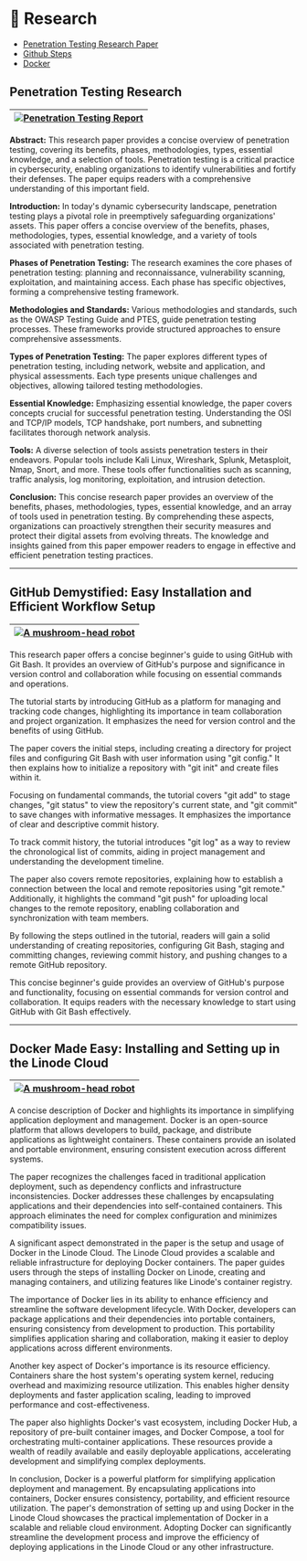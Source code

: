 
# 📖 Research

 - [Penetration Testing Research Paper](https://drive.google.com/file/d/1rLXOe8AOHbMTvmWsyNy2t2PijXosd1w8/view?usp=sharing)
 - [Github Steps](https://drive.google.com/file/d/1RtANDNXwEHBl9lyTQGnSL2bbFN2T2exH/view?usp=sharing)
 - [Docker](https://drive.google.com/file/d/1FWGcf0IipXCIW15llKk9ZZyIMySjde5C/view?usp=share_link)


## Penetration Testing Research 

| [![Penetration Testing Report](https://drive.google.com/uc?export=view&id=10FouwNPct-Rv80WdmlKDnzcorZ8iwdeL)](https://drive.google.com/file/d/1rLXOe8AOHbMTvmWsyNy2t2PijXosd1w8/view?usp=sharing) |
| ------------------------------- |


**Abstract:**
This research paper provides a concise overview of penetration testing, covering its benefits, phases, methodologies, types, essential knowledge, and a selection of tools. Penetration testing is a critical practice in cybersecurity, enabling organizations to identify vulnerabilities and fortify their defenses. The paper equips readers with a comprehensive understanding of this important field.

**Introduction:**
In today's dynamic cybersecurity landscape, penetration testing plays a pivotal role in preemptively safeguarding organizations' assets. This paper offers a concise overview of the benefits, phases, methodologies, types, essential knowledge, and a variety of tools associated with penetration testing.

**Phases of Penetration Testing:**
The research examines the core phases of penetration testing: planning and reconnaissance, vulnerability scanning, exploitation, and maintaining access. Each phase has specific objectives, forming a comprehensive testing framework.

**Methodologies and Standards:**
Various methodologies and standards, such as the OWASP Testing Guide and PTES, guide penetration testing processes. These frameworks provide structured approaches to ensure comprehensive assessments.

**Types of Penetration Testing:**
The paper explores different types of penetration testing, including network, website and application, and physical assessments. Each type presents unique challenges and objectives, allowing tailored testing methodologies.

**Essential Knowledge:**
Emphasizing essential knowledge, the paper covers concepts crucial for successful penetration testing. Understanding the OSI and TCP/IP models, TCP handshake, port numbers, and subnetting facilitates thorough network analysis.

**Tools:**
A diverse selection of tools assists penetration testers in their endeavors. Popular tools include Kali Linux, Wireshark, Splunk, Metasploit, Nmap, Snort, and more. These tools offer functionalities such as scanning, traffic analysis, log monitoring, exploitation, and intrusion detection.

**Conclusion:**
This concise research paper provides an overview of the benefits, phases, methodologies, types, essential knowledge, and an array of tools used in penetration testing. By comprehending these aspects, organizations can proactively strengthen their security measures and protect their digital assets from evolving threats. The knowledge and insights gained from this paper empower readers to engage in effective and efficient penetration testing practices.

---


## GitHub Demystified: Easy Installation and Efficient Workflow Setup

| [![A mushroom-head robot](https://drive.google.com/uc?export=view&id=1i0fTK0eShcuhxEkE-f11Uz-saZkzZ_Ea)](https://drive.google.com/file/d/1RtANDNXwEHBl9lyTQGnSL2bbFN2T2exH/view?usp=sharing) |
| ------------------------------- |


This research paper offers a concise beginner's guide to using GitHub with Git Bash. It provides an overview of GitHub's purpose and significance in version control and collaboration while focusing on essential commands and operations.

The tutorial starts by introducing GitHub as a platform for managing and tracking code changes, highlighting its importance in team collaboration and project organization. It emphasizes the need for version control and the benefits of using GitHub.

The paper covers the initial steps, including creating a directory for project files and configuring Git Bash with user information using "git config." It then explains how to initialize a repository with "git init" and create files within it.

Focusing on fundamental commands, the tutorial covers "git add" to stage changes, "git status" to view the repository's current state, and "git commit" to save changes with informative messages. It emphasizes the importance of clear and descriptive commit history.

To track commit history, the tutorial introduces "git log" as a way to review the chronological list of commits, aiding in project management and understanding the development timeline.

The paper also covers remote repositories, explaining how to establish a connection between the local and remote repositories using "git remote." Additionally, it highlights the command "git push" for uploading local changes to the remote repository, enabling collaboration and synchronization with team members.

By following the steps outlined in the tutorial, readers will gain a solid understanding of creating repositories, configuring Git Bash, staging and committing changes, reviewing commit history, and pushing changes to a remote GitHub repository.

This concise beginner's guide provides an overview of GitHub's purpose and functionality, focusing on essential commands for version control and collaboration. It equips readers with the necessary knowledge to start using GitHub with Git Bash effectively.

---

## Docker Made Easy: Installing and Setting up in the Linode Cloud

| [![A mushroom-head robot](https://drive.google.com/uc?export=view&id=1EXdRIwaOy1_kAsP-NOVQzeYNHKQvVA2D)](https://drive.google.com/file/d/1FWGcf0IipXCIW15llKk9ZZyIMySjde5C/view?usp=share_link) |
| ------------------------------- |

A concise description of Docker and highlights its importance in simplifying application deployment and management. Docker is an open-source platform that allows developers to build, package, and distribute applications as lightweight containers. These containers provide an isolated and portable environment, ensuring consistent execution across different systems.

The paper recognizes the challenges faced in traditional application deployment, such as dependency conflicts and infrastructure inconsistencies. Docker addresses these challenges by encapsulating applications and their dependencies into self-contained containers. This approach eliminates the need for complex configuration and minimizes compatibility issues.

A significant aspect demonstrated in the paper is the setup and usage of Docker in the Linode Cloud. The Linode Cloud provides a scalable and reliable infrastructure for deploying Docker containers. The paper guides users through the steps of installing Docker on Linode, creating and managing containers, and utilizing features like Linode's container registry.

The importance of Docker lies in its ability to enhance efficiency and streamline the software development lifecycle. With Docker, developers can package applications and their dependencies into portable containers, ensuring consistency from development to production. This portability simplifies application sharing and collaboration, making it easier to deploy applications across different environments.

Another key aspect of Docker's importance is its resource efficiency. Containers share the host system's operating system kernel, reducing overhead and maximizing resource utilization. This enables higher density deployments and faster application scaling, leading to improved performance and cost-effectiveness.

The paper also highlights Docker's vast ecosystem, including Docker Hub, a repository of pre-built container images, and Docker Compose, a tool for orchestrating multi-container applications. These resources provide a wealth of readily available and easily deployable applications, accelerating development and simplifying complex deployments.

In conclusion, Docker is a powerful platform for simplifying application deployment and management. By encapsulating applications into containers, Docker ensures consistency, portability, and efficient resource utilization. The paper's demonstration of setting up and using Docker in the Linode Cloud showcases the practical implementation of Docker in a scalable and reliable cloud environment. Adopting Docker can significantly streamline the development process and improve the efficiency of deploying applications in the Linode Cloud or any other infrastructure.


